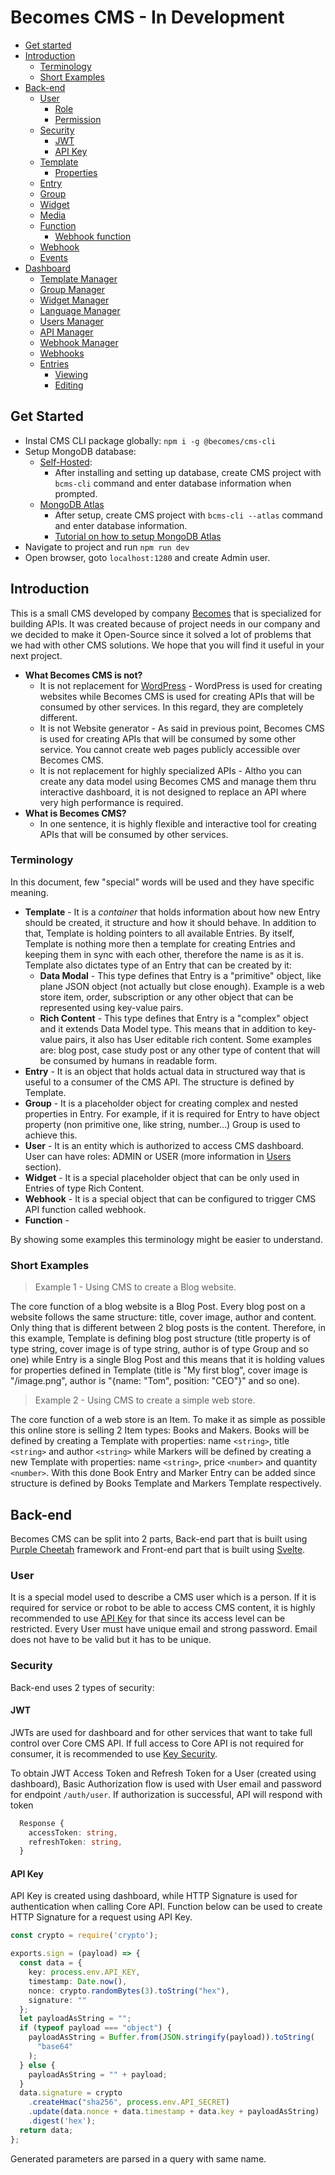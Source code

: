 # Becomes CMS - In Development

- [Get started](#get-started)
- [Introduction](#introduction)
  - [Terminology](#terminology)
  - [Short Examples](#short-examples)
- [Back-end](#back-end)
  - [User](#user)
    - [Role]()
    - [Permission]()
  - [Security](#security)
    - [JWT](#jwt)
    - [API Key](#api-key)
  - [Template]()
    - [Properties]()
  - [Entry]()
  - [Group]()
  - [Widget]()
  - [Media]()
  - [Function]()
    - [Webhook function]()
  - [Webhook]()
  - [Events]()
- [Dashboard]()
  - [Template Manager]()
  - [Group Manager]()
  - [Widget Manager]()
  - [Language Manager]()
  - [Users Manager]()
  - [API Manager]()
  - [Webhook Manager]()
  - [Webhooks]()
  - [Entries]()
    - [Viewing]()
    - [Editing]()

<div id="get-started"></div>

## Get Started

- Instal CMS CLI package globally: `npm i -g @becomes/cms-cli`
- Setup MongoDB database:
  - [Self-Hosted](https://docs.mongodb.com/manual/installation/):
    - After installing and setting up database, create CMS project with `bcms-cli` command and enter database information when prompted.
  - [MongoDB Atlas](https://www.mongodb.com/cloud/atlas)
    - After setup, create CMS project with `bcms-cli --atlas` command and enter database information.
    - [Tutorial on how to setup MongoDB Atlas](https://www.youtube.com/watch?v=KKyag6t98g8)
- Navigate to project and run `npm run dev`
- Open browser, goto `localhost:1280` and create Admin user.

<div id="introduction"></div>

## Introduction

This is a small CMS developed by company [Becomes](https://becomes.co) that is specialized for building APIs. It was created because of project needs in our company and we decided to make it Open-Source since it solved a lot of problems that we had with other CMS solutions. We hope that you will find it useful in your next project.

- **What Becomes CMS is not?**
  - It is not replacement for [WordPress](https://wordpress.com/) - WordPress is used for creating websites while Becomes CMS is used for creating APIs that will be consumed by other services. In this regard, they are completely different.
  - It is not Website generator - As said in previous point, Becomes CMS is used for creating APIs that will be consumed by some other service. You cannot create web pages publicly accessible over Becomes CMS.
  - It is not replacement for highly specialized APIs - Altho you can create any data model using Becomes CMS and manage them thru interactive dashboard, it is not designed to replace an API where very high performance is required.
- **What is Becomes CMS?**
  - In one sentence, it is highly flexible and interactive tool for creating APIs that will be consumed by other services.

<div id="terminology"></div>

### Terminology

In this document, few "special" words will be used and they have specific meaning.

- **Template** - It is a _container_ that holds information about how new Entry should be created, it structure and how it should behave. In addition to that, Template is holding pointers to all available Entries. By itself, Template is nothing more then a template for creating Entries and keeping them in sync with each other, therefore the name is as it is. Template also dictates type of an Entry that can be created by it:
  - **Data Modal** - This type defines that Entry is a "primitive" object, like plane JSON object (not actually but close enough). Example is a web store item, order, subscription or any other object that can be represented using key-value pairs.
  - **Rich Content** - This type defines that Entry is a "complex" object and it extends Data Model type. This means that in addition to key-value pairs, it also has User editable rich content. Some examples are: blog post, case study post or any other type of content that will be consumed by humans in readable form.
- **Entry** - It is an object that holds actual data in structured way that is useful to a consumer of the CMS API. The structure is defined by Template.
- **Group** - It is a placeholder object for creating complex and nested properties in Entry. For example, if it is required for Entry to have object property (non primitive one, like string, number...) Group is used to achieve this.
- **User** - It is an entity which is authorized to access CMS dashboard. User can have roles: ADMIN or USER (more information in [Users](#users) section).
- **Widget** - It is a special placeholder object that can be only used in Entries of type Rich Content.
- **Webhook** - It is a special object that can be configured to trigger CMS API function called webhook.
- **Function** -

By showing some examples this terminology might be easier to understand.

<div id="short-examples"></div>

### Short Examples

> Example 1 - Using CMS to create a Blog website.

The core function of a blog website is a Blog Post. Every blog post on a website follows the same structure: title, cover image, author and content. Only thing that is different between 2 blog posts is the content. Therefore, in this example, Template is defining blog post structure (title property is of type string, cover image is of type string, author is of type Group and so one) while Entry is a single Blog Post and this means that it is holding values for properties defined in Template (title is "My first blog", cover image is "/image.png", author is "{name: "Tom", position: "CEO"}" and so one).

> Example 2 - Using CMS to create a simple web store.

The core function of a web store is an Item. To make it as simple as possible this online store is selling 2 Item types: Books and Makers. Books will be defined by creating a Template with properties: name `<string>`, title `<string>` and author `<string>` while Markers will be defined by creating a new Template with properties: name `<string>`, price `<number>` and quantity `<number>`. With this done Book Entry and Marker Entry can be added since structure is defined by Books Template and Markers Template respectively.

<div id="back-end"></div>

## Back-end

Becomes CMS can be split into 2 parts, Back-end part that is built using [Purple Cheetah](https://purple-cheetah.com) framework and Front-end part that is built using [Svelte](https://svelte.dev).

<div id="user"></div>

### User

It is a special model used to describe a CMS user which is a person. If it is required for service or robot to be able to access CMS content, it is highly recommended to use [API Key]() for that since its access level can be restricted. Every User must have unique email and strong password. Email does not have to be valid but it has to be unique.

<div id="auth"></div>

### Security

Back-end uses 2 types of security:

<div id="jwt"></div>

#### JWT

JWTs are used for dashboard and for other services that want to take full control over Core CMS API. If full access to Core API is not required for consumer, it is recommended to use [Key Security](#api-key).

To obtain JWT Access Token and Refresh Token for a User (created using dashboard), Basic Authorization flow is used with User email and password for endpoint `/auth/user`. If authorization is successful, API will respond with token 

```ts
  Response {
    accessToken: string,
    refreshToken: string,
  }
```

<div id="api-key"></div>

#### API Key

API Key is created using dashboard, while HTTP Signature is used for authentication when calling Core API. Function below can be used to create HTTP Signature for a request using API Key.

```ts
const crypto = require('crypto');

exports.sign = (payload) => {
  const data = {
    key: process.env.API_KEY,
    timestamp: Date.now(),
    nonce: crypto.randomBytes(3).toString("hex"),
    signature: ""
  };
  let payloadAsString = "";
  if (typeof payload === "object") {
    payloadAsString = Buffer.from(JSON.stringify(payload)).toString(
      "base64"
    );
  } else {
    payloadAsString = "" + payload;
  }
  data.signature = crypto
    .createHmac("sha256", process.env.API_SECRET)
    .update(data.nonce + data.timestamp + data.key + payloadAsString)
    .digest('hex');
  return data;
};
```

Generated parameters are parsed in a query with same name.
<!-- ## API

All routes are protected via API Security mechanism which uses sort of HTTP signature for authentication.

In CMS dashboard (if User is logged in as admin), in API Manager section, User is able to create API Key. Also, User can assign level for every Key. For a client to make successful request to the Core API, every request must be signed using API Key. Authentication is done via query parameters and they are:

- **key** - ID of the key that is used to create signature,
- **nonce** - Random string,
- **timestamp** - Current time in milliseconds,
- **signature** - HMAC-SHA256 hash that is constructed from request parameters.

Those values are parsed in a request as a query parameters while values can be created using package (`npm i --save @becomes/cms-client`) or by doing it yourself as explained below.

> Using package

More information can be found in [NPM Repository]() but in short, `@becomes/cms-client` provides a class classed **BCCSecurity** with methods **sign** and **signAndSend**. Sign method will return object with all information required to send a request to an API, while signAndSend will create signature, send request to an API and return a response.

```js
const reqQueryObject = BCCSecurity.sign({
  key: {
    id: 'KEY_ID',
    secret: 'KEY_SECRET',
  },
  payload: {
    // Some payload
  },
});
console.log(reqQueryObject);
// {
//  key: string,
//  nonce: string,
//  timestamp: number,
//  signature: string
// }
```

> Creating signature

To create valid signature, few steps must be followed.

- Create a nonce - this can be done using [CryptoJS]() package: `CryptoJS.lib.WordArray.random(6).toString()`,
- Create **payload** string - This string is created by converting payload into BASE64 string.
  - If there is no payload - `payloadAsString = Base64(Stringify({}))`,
  - If payload is object - `payloadAsString = Base64(Stringify(payload))`,
  - If payload is string - `payloadAsString = Base64(payload)`,
- Create a string that will be hashed - this is done by concatenating string is specific order: `nonce + timestamp + KEY_ID + payloadAsString`,
- Create a signature hash - This is done using HMAC-SHA256 algorithm with Key Secret.

With this done, request can be successfully send. Bellow is TypeScript code for creating signature.

```ts
function sign(config: {
  key: {
    id: string;
    secret: string;
  };
  payload: any;
}): APISecurityObject {
  const data: APISecurityObject = {
    key: config.key.id,
    timestamp: Date.now(),
    nonce: crypto
      .randomBytes(16)
      .toString('hex')
      .substring(0, 6),
    signature: '',
  };
  let payloadAsString: string = '';
  if (typeof config.payload === 'object') {
    payloadAsString = Buffer.from(JSON.stringify(config.payload)).toString(
      'base64',
    );
  } else {
    payloadAsString = '' + config.payload;
  }
  const hmac = crypto.createHmac('sha256', config.key.secret);
  hmac.update(data.nonce + data.timestamp + data.key + payloadAsString);
  data.signature = hmac.digest('hex');
  return data;
}
```

### Routes

> Get all templates

```text
  Method: GET
  URI:    /template/all
``` -->

